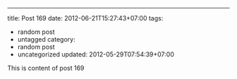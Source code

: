 ---
title: Post 169
date: 2012-06-21T15:27:43+07:00
tags:
  - random post
  - untagged
category:
  - random post
  - uncategorized
updated: 2012-05-29T07:54:39+07:00

This is content of post 169